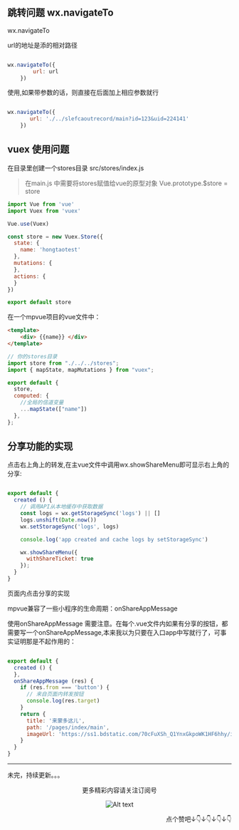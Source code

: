 ## 跳转问题  wx.navigateTo

wx.navigateTo

url的地址是添的相对路径

```js

wx.navigateTo({
        url: url
    })
```

使用,如果带参数的话，则直接在后面加上相应参数就行

```js

wx.navigateTo({
       url: './../slefcaoutrecord/main?id=123&uid=224141'
    })
```

## vuex 使用问题

在目录里创建一个stores目录 src/stores/index.js

> 在main.js 中需要将stores赋值给vue的原型对象  Vue.prototype.$store = store

```js
import Vue from 'vue'
import Vuex from 'vuex'

Vue.use(Vuex)

const store = new Vuex.Store({
  state: {
    name: 'hongtaotest'
  },
  mutations: {
  },
  actions: {
  }
})

export default store
```

在一个mpvue项目的vue文件中：
```html
<template>
    <div> {{name}} </div>
</template>
```

```js
// 你的stores目录
import store from "./../../stores";
import { mapState, mapMutations } from "vuex";

export default {
  store,
  computed: {
    //全局的信道变量
    ...mapState(["name"])
  },
};
```

## 分享功能的实现

点击右上角上的转发,在主vue文件中调用wx.showShareMenu即可显示右上角的分享:

```js

export default {
  created () {
    // 调用API从本地缓存中获取数据
    const logs = wx.getStorageSync('logs') || []
    logs.unshift(Date.now())
    wx.setStorageSync('logs', logs)

    console.log('app created and cache logs by setStorageSync')

    wx.showShareMenu({
      withShareTicket: true
    });
  }
}
```

页面内点击分享的实现

mpvue兼容了一些小程序的生命周期：onShareAppMessage

使用onShareAppMessage 需要注意。在每个.vue文件内如果有分享的按钮，都需要写一个onShareAppMessage,本来我以为只要在入口app中写就行了，可事实证明那是不起作用的：

```js

export default {
  created () {
  },
  onShareAppMessage (res) {
    if (res.from === 'button') {
      // 来自页面内转发按钮
      console.log(res.target)
    }
    return {
      title: '来蒙多这儿',
      path: '/pages/index/main',
      imageUrl: 'https://ss1.bdstatic.com/70cFuXSh_Q1YnxGkpoWK1HF6hhy/it/u=1221561016,2332708087&fm=27&gp=0.jpg'
    }
  }
}
```
----
未完，持续更新。。。
<center>
更多精彩内容请关注订阅号

![Alt text](https://github.com/WebUnion-core/doc-repositort/blob/master/HT/imgs/weixin.jpg?raw=true "UML类图")

</center>

<p style="text-align:right;">点个赞吧↓👇↓👇↓👇↓👇</p>